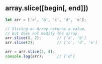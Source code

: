 ## array.slice([begin[, end]])

```js
let arr = ['a', 'b', 'c', 'd', 'e'];

// Slicing an Array returns a value,
// but does not modify the array.
arr.slice(0, 2);       // ['a', 'b']
arr.slice(2);          // ['c', 'd', 'e']

arr = arr.slice(3, 4); 
console.log(arr);      // ['d']
```  
             
